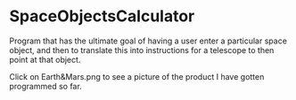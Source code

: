 # SpaceObjectsCalculator
Program that has the ultimate goal of having a user enter a particular space object,
and then to translate this into instructions for a telescope to then point at that object.

Click on Earth&Mars.png to see a picture of the product I have gotten programmed so far.
